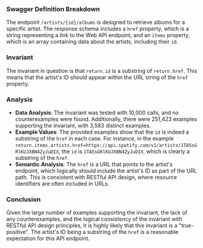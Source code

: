 ### Swagger Definition Breakdown
The endpoint `/artists/{id}/albums` is designed to retrieve albums for a specific artist. The response schema includes a `href` property, which is a string representing a link to the Web API endpoint, and an `items` property, which is an array containing data about the artists, including their `id`.

### Invariant
The invariant in question is that `return.id` is a substring of `return.href`. This means that the artist's ID should appear within the URL string of the `href` property.

### Analysis
- **Data Analysis**: The invariant was tested with 10,000 calls, and no counterexamples were found. Additionally, there were 251,423 examples supporting the invariant, with 3,583 distinct examples.
- **Example Values**: The provided examples show that the `id` is indeed a substring of the `href` in each case. For instance, in the example `return.items.artists.href=https://api.spotify.com/v1/artists/1TA5sGRlKUJXBN4ZyJuDIX`, the `id` is `1TA5sGRlKUJXBN4ZyJuDIX`, which is clearly a substring of the `href`.
- **Semantic Analysis**: The `href` is a URL that points to the artist's endpoint, which logically should include the artist's ID as part of the URL path. This is consistent with RESTful API design, where resource identifiers are often included in URLs.

### Conclusion
Given the large number of examples supporting the invariant, the lack of any counterexamples, and the logical consistency of the invariant with RESTful API design principles, it is highly likely that this invariant is a "true-positive". The artist's ID being a substring of the `href` is a reasonable expectation for this API endpoint.
